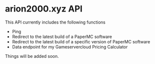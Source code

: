 # arion2000.xyz API

This API currently includes the following functions

- Ping
- Redirect to the latest build of a PaperMC software
- Redirect to the latest build of a specific version of PaperMC software
- Data endpoint for my Gameservercloud Pricing Calculator

Things will be added soon.
